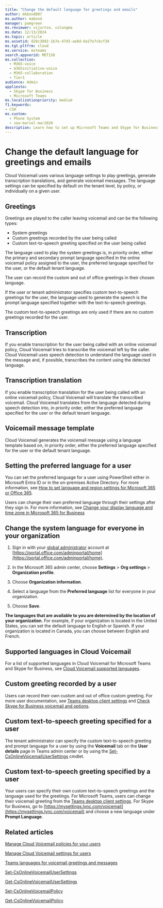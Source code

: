 ```yaml
---
title: "Change the default language for greetings and emails"
author: mkbond007
ms.author: mabond
manager: pamgreen
ms.reviewer: vijurtse, colongma
ms.date: 12/13/2024
ms.topic: article
ms.assetid: 820c3892-1b7e-47d3-ae8d-6e27e7cbcf38
ms.tgt.pltfrm: cloud
ms.service: msteams
search.appverid: MET150
ms.collection: 
  - M365-voice
  - m365initiative-voice
  - M365-collaboration
  - Tier1
audience: Admin
appliesto: 
  - Skype for Business
  - Microsoft Teams
ms.localizationpriority: medium
f1.keywords:
- CSH
ms.custom: 
  - Phone System
  - seo-marvel-mar2020
description: Learn how to set up Microsoft Teams and Skype for Business to use another language for your organization's default voicemail greeting.
---
```


# Change the default language for greetings and emails

Cloud Voicemail uses various language settings to play greetings, generate transcription translations, and generate voicemail messages. The language settings can be
specified by default on the tenant level, by policy, or individually on a given user.

## Greetings

Greetings are played to the caller leaving voicemail and can be the following types:

- System greetings
- Custom greetings recorded by the user being called
- Custom text-to-speech greeting specified on the user being called

The language used to play the system greetings is, in priority order, either the primary and secondary prompt language specified in the online voicemail policy assigned to the user, the preferred language specified for the user, or the default tenant language.

The user can record the custom and out of office greetings in their chosen language.

If the user or tenant administrator specifies custom text-to-speech greetings for the user, the language used to generate the speech is the prompt language specified together with the text-to-speech greetings.

The custom text-to-speech greetings are only used if there are no custom greetings recorded for the user.

## Transcription

If you enable transcription for the user being called with an online voicemail policy, Cloud Voicemail tries to transcribe the voicemail left by the caller. Cloud Voicemail uses speech detection to understand the language used in the message and, if possible, transcribes the content using the detected language.

## Transcription translation

If you enable transcription translation for the user being called with an online voicemail policy, Cloud Voicemail will translate the transcribed voicemail. Cloud Voicemail translates from the language detected during speech detection into, in priority order, either the preferred language specified for the user or the default tenant language.

## Voicemail message template

Cloud Voicemail generates the voicemail message using a language template based on, in priority order, either the preferred language specified for the user or the default tenant language.

## Setting the preferred language for a user

You can set the preferred language for a user using PowerShell either in Microsoft Entra ID or in the on-premises Active Directory. For more information, see [How to set language and region settings for Microsoft 365 or Office 365](/office365/troubleshoot/access-management/set-language-and-region).

Users can change their own preferred language through their settings after they sign in. For more information, see [Change your display language and time zone in Microsoft 365 for Business](https://support.office.com/article/change-your-display-language-and-time-zone-in-microsoft-365-for-business-6f238bff-5252-441e-b32b-655d5d85d15b?ui=en-US&rs=en-US&ad=US)

## Change the system language for everyone in your organization

1. Sign in with your [global administrator](https://support.office.com/article/da585eea-f576-4f55-a1e0-87090b6aaa9d) account at [https://portal.office.com/adminportal/home](https://portal.office.com/adminportal/home).

2. In the Microsoft 365 admin center, choose **Settings** > **Org settings** > **Organization profile**.

3. Choose **Organization information**.

4. Select a language from the **Preferred language** list for everyone in your organization.

5. Choose **Save**.

**The languages that are available to you are determined by the location of your organization**. For example, if your organization is located in the United States, you can set the default language to English or Spanish. If your organization is located in Canada, you can choose between English and French.

## Supported languages in Cloud Voicemail

For a list of supported languages in Cloud Voicemail for Microsoft Teams and Skype for Business, see [Cloud Voicemail supported languages](languages-for-voicemail-greetings-and-messages.md).

## Custom greeting recorded by a user

Users can record their own custom and out of office custom greeting. For more user documentation, see [Teams desktop client settings](https://support.office.com/article/456cb611-3477-496f-b31a-6ab752a7595f) and [Check Skype for Business voicemail and options](https://support.office.com/article/2deea7f8-831f-4e85-a0d4-b34da55945a8).

## Custom text-to-speech greeting specified for a user

The tenant administrator can specify the custom text-to-speech greeting and prompt language for a user by using the **Voicemail** tab on the **User details** page in Teams admin center or by using the [Set-CsOnlineVoicemailUserSettings](/powershell/module/teams/set-csonlinevoicemailusersettings) cmdlet.

## Custom text-to-speech greeting specified by a user

Your users can specify their own custom text-to-speech greetings and the language used for the greetings. For Microsoft Teams, users can change their voicemail greeting from the [Teams desktop client settings](https://support.office.com/article/456cb611-3477-496f-b31a-6ab752a7595f). For Skype for Business, go to [https://mysettings.lync.com/voicemail](https://mysettings.lync.com/voicemail) and choose a new language under **Prompt Language**.

## Related articles

[Manage Cloud Voicemail policies for your users](manage-voicemail-policies.md)

[Manage Cloud Voicemail settings for users](manage-voicemail-settings.md)

[Teams languages for voicemail greetings and messages](languages-for-voicemail-greetings-and-messages.md)

[Set-CsOnlineVoicemailUserSettings](/powershell/module/teams/set-csonlinevoicemailusersettings)

[Get-CsOnlineVoicemailUserSettings](/powershell/module/teams/get-csonlinevoicemailusersettings)

[Set-CsOnlineVoicemailPolicy](/powershell/module/teams/set-csonlinevoicemailpolicy)

[Get-CsOnlineVoicemailPolicy](/powershell/module/teams/get-csonlinevoicemailpolicy)
